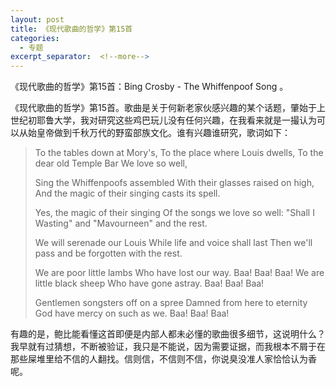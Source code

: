 ```yaml
---
layout: post
title: 《现代歌曲的哲学》第15首
categories:
  - 专题
excerpt_separator:  <!--more-->
---
```

<!--more-->
《现代歌曲的哲学》第15首：Bing Crosby - The Whiffenpoof Song 。

《现代歌曲的哲学》第15首。歌曲是关于何新老家伙感兴趣的某个话题，肇始于上世纪初耶鲁大学，我对研究这些鸡巴玩儿没有任何兴趣，在我看来就是一撮认为可以从始皇帝做到千秋万代的野蛮部族文化。谁有兴趣谁研究，歌词如下：

> To the tables down at Mory's,
> To the place where Louis dwells,
> To the dear old Temple Bar
> We love so well,
>
> Sing the Whiffenpoofs assembled
> With their glasses raised on high,
> And the magic of their singing casts its spell.
>
> Yes, the magic of their singing
> Of the songs we love so well:
> "Shall I Wasting" and "Mavourneen" and the rest.
>
> We will serenade our Louis
> While life and voice shall last
> Then we'll pass and be forgotten with the rest.
>
> We are poor little lambs
> Who have lost our way.
> Baa! Baa! Baa!
> We are little black sheep
> Who have gone astray.
> Baa! Baa! Baa!
>
> Gentlemen songsters off on a spree
> Damned from here to eternity
> God have mercy on such as we.
> Baa! Baa! Baa!

有趣的是，鲍比能看懂这首即便是内部人都未必懂的歌曲很多细节，这说明什么？我早就有过猜想，不断被验证，我只是不能说，因为需要证据，而我根本不屑于在那些屎堆里给不信的人翻找。信则信，不信则不信，你说臭没准人家恰恰认为香呢。
